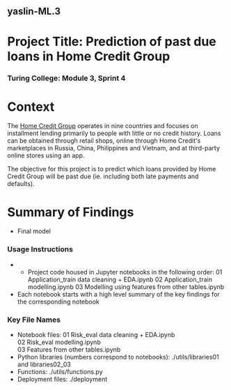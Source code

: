 
## yaslin-ML.3

# Project Title: Prediction of past due loans in Home Credit Group

### Turing College: Module 3, Sprint 4

# Context
The [Home Credit Group](https://en.wikipedia.org/wiki/Home_Credit) operates in nine countries and focuses on installment lending primarily to people with little or no credit history. Loans can be obtained through retail shops, online through Home Credit's marketplaces in Russia, China, Philippines and Vietnam, and at third-party online stores using an app. 

The objective for this project is to predict which loans provided by Home Credit Group will be past due (ie. including both late payments and defaults).

# Summary of Findings
* Final model 

### Usage Instructions
* * Project code housed in Jupyter notebooks in the following order:
  01 Application_train data cleaning + EDA.ipynb
  02 Application_train modelling.ipynb
  03 Modelling using features from other tables.ipynb
* Each notebook starts with a high level summary of the key findings for the corresponding notebook 

### Key File Names
* Notebook files: 
    01 Risk_eval data cleaning + EDA.ipynb  
    02 Risk_eval modelling.ipynb  
    03 Features from other tables.ipynb  
* Python libraries (numbers correspond to notebooks): ./utils/libraries01 and libraries02_03
* Functions: ./utils/functions.py
* Deployment files: ./deployment 
